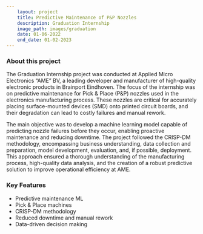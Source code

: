 ```yaml
---
    layout: project
    title: Predictive Maintenance of P&P Nozzles
    description: Graduation Internship
    image_path: images/graduation
    date: 01-06-2022
    end_date: 01-02-2023
---
```


### About this project

The Graduation Internship project was conducted at Applied Micro Electronics “AME” BV, a leading developer and manufacturer of high-quality electronic products in Brainport Eindhoven. The focus of the internship was on predictive maintenance for Pick & Place (P&P) nozzles used in the electronics manufacturing process. These nozzles are critical for accurately placing surface-mounted devices (SMD) onto printed circuit boards, and their degradation can lead to costly failures and manual rework.

The main objective was to develop a machine learning model capable of predicting nozzle failures before they occur, enabling proactive maintenance and reducing downtime. The project followed the CRISP-DM methodology, encompassing business understanding, data collection and preparation, model development, evaluation, and, if possible, deployment. This approach ensured a thorough understanding of the manufacturing process, high-quality data analysis, and the creation of a robust predictive solution to improve operational efficiency at AME.

### Key Features
- Predictive maintenance ML
- Pick & Place machines
- CRISP-DM methodology
- Reduced downtime and manual rework
- Data-driven decision making